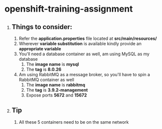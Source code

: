 # openshift-training-assignment

1. ## Things to consider:
    1. Refer the **application.properties** file located at **src/main/resources/**
    2. Wherever **variable substitution** is available kindly provide an **appropriate variable**
    3. You'll need a database container as well, am using MySQL as my database
       1. The **image name** is **mysql**
       2. The **tag** is **8.0.26**
    4. Am using RabbitMQ as a message broker, so you'll have to spin a RabbitMQ container as well
       1. The **image name** is **rabbitmq**
       2. The **tag** is **3.9.2-management**
       3. Expose ports **5672** and **15672**
2. ## Tip
    1. All these 5 containers need to be on the same network
